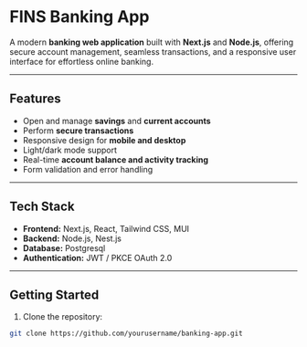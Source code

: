 # FINS Banking App

A modern **banking web application** built with **Next.js** and **Node.js**, offering secure account management, seamless transactions, and a responsive user interface for effortless online banking.

---

## Features

- Open and manage **savings** and **current accounts**  
- Perform **secure transactions**  
- Responsive design for **mobile and desktop**  
- Light/dark mode support  
- Real-time **account balance and activity tracking**  
- Form validation and error handling  

---

## Tech Stack

- **Frontend:** Next.js, React, Tailwind CSS, MUI  
- **Backend:** Node.js, Nest.js  
- **Database:** Postgresql
- **Authentication:** JWT / PKCE OAuth 2.0  

---

## Getting Started

1. Clone the repository:  
```bash
git clone https://github.com/yourusername/banking-app.git
